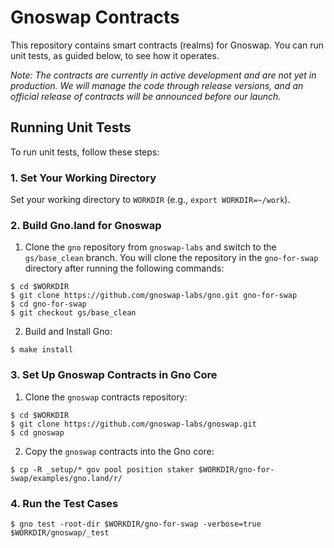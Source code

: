 # Gnoswap Contracts

This repository contains smart contracts (realms) for Gnoswap. You can run unit tests, as guided below, to see how it operates.

_Note: The contracts are currently in active development and are not yet in production. We will manage the code through release versions, and an official release of contracts will be announced before our launch._


## Running Unit Tests

To run unit tests, follow these steps:

### 1. Set Your Working Directory
Set your working directory to `WORKDIR` (e.g., `export WORKDIR=~/work`).

### 2. Build Gno.land for Gnoswap
1. Clone the `gno` repository from `gnoswap-labs` and switch to the `gs/base_clean` branch. You will clone the repository in the `gno-for-swap` directory after running the following commands:

```
$ cd $WORKDIR
$ git clone https://github.com/gnoswap-labs/gno.git gno-for-swap
$ cd gno-for-swap
$ git checkout gs/base_clean
```

2. Build and Install Gno:

```
$ make install
```


### 3. Set Up Gnoswap Contracts in Gno Core

1. Clone the `gnoswap` contracts repository:

```
$ cd $WORKDIR
$ git clone https://github.com/gnoswap-labs/gnoswap.git
$ cd gnoswap
```

2. Copy the `gnoswap` contracts into the Gno core:

```
$ cp -R _setup/* gov pool position staker $WORKDIR/gno-for-swap/examples/gno.land/r/
```

### 4. Run the Test Cases

```
$ gno test -root-dir $WORKDIR/gno-for-swap -verbose=true $WORKDIR/gnoswap/_test
```


